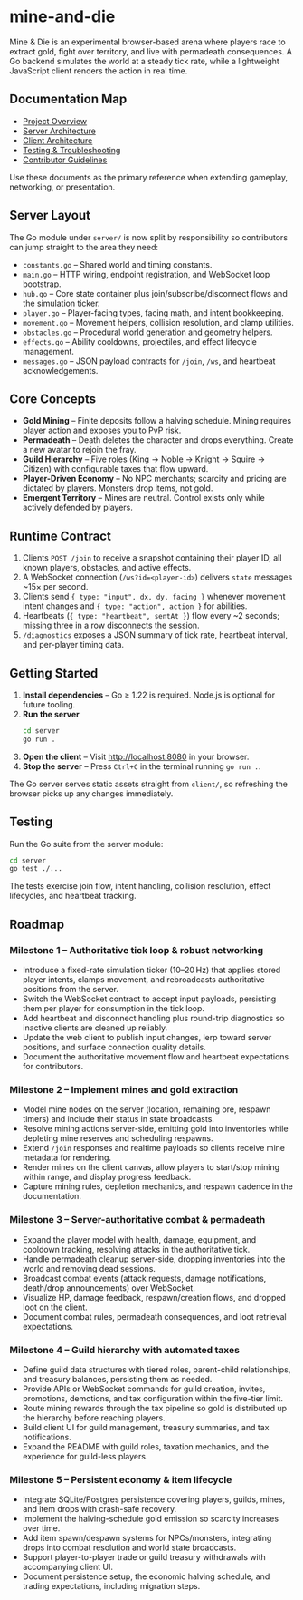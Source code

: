 # mine-and-die

Mine & Die is an experimental browser-based arena where players race to extract gold, fight over territory, and live with permadeath consequences. A Go backend simulates the world at a steady tick rate, while a lightweight JavaScript client renders the action in real time.

## Documentation Map
- [Project Overview](docs/README.md)
- [Server Architecture](docs/server.md)
- [Client Architecture](docs/client.md)
- [Testing & Troubleshooting](docs/testing.md)
- [Contributor Guidelines](AGENTS.md)

Use these documents as the primary reference when extending gameplay, networking, or presentation.

## Server Layout
The Go module under `server/` is now split by responsibility so contributors can jump straight to the area they need:

- `constants.go` – Shared world and timing constants.
- `main.go` – HTTP wiring, endpoint registration, and WebSocket loop bootstrap.
- `hub.go` – Core state container plus join/subscribe/disconnect flows and the simulation ticker.
- `player.go` – Player-facing types, facing math, and intent bookkeeping.
- `movement.go` – Movement helpers, collision resolution, and clamp utilities.
- `obstacles.go` – Procedural world generation and geometry helpers.
- `effects.go` – Ability cooldowns, projectiles, and effect lifecycle management.
- `messages.go` – JSON payload contracts for `/join`, `/ws`, and heartbeat acknowledgements.

## Core Concepts
- **Gold Mining** – Finite deposits follow a halving schedule. Mining requires player action and exposes you to PvP risk.
- **Permadeath** – Death deletes the character and drops everything. Create a new avatar to rejoin the fray.
- **Guild Hierarchy** – Five roles (King → Noble → Knight → Squire → Citizen) with configurable taxes that flow upward.
- **Player-Driven Economy** – No NPC merchants; scarcity and pricing are dictated by players. Monsters drop items, not gold.
- **Emergent Territory** – Mines are neutral. Control exists only while actively defended by players.

## Runtime Contract
1. Clients `POST /join` to receive a snapshot containing their player ID, all known players, obstacles, and active effects.
2. A WebSocket connection (`/ws?id=<player-id>`) delivers `state` messages ~15× per second.
3. Clients send `{ type: "input", dx, dy, facing }` whenever movement intent changes and `{ type: "action", action }` for abilities.
4. Heartbeats (`{ type: "heartbeat", sentAt }`) flow every ~2 seconds; missing three in a row disconnects the session.
5. `/diagnostics` exposes a JSON summary of tick rate, heartbeat interval, and per-player timing data.

## Getting Started
1. **Install dependencies** – Go ≥ 1.22 is required. Node.js is optional for future tooling.
2. **Run the server**
   ```bash
   cd server
   go run .
   ```
3. **Open the client** – Visit [http://localhost:8080](http://localhost:8080) in your browser.
4. **Stop the server** – Press `Ctrl+C` in the terminal running `go run .`.

The Go server serves static assets straight from `client/`, so refreshing the browser picks up any changes immediately.

## Testing
Run the Go suite from the server module:
```bash
cd server
go test ./...
```
The tests exercise join flow, intent handling, collision resolution, effect lifecycles, and heartbeat tracking.

## Roadmap
### Milestone 1 – Authoritative tick loop & robust networking
- Introduce a fixed-rate simulation ticker (10–20 Hz) that applies stored player intents, clamps movement, and rebroadcasts authoritative positions from the server.
- Switch the WebSocket contract to accept input payloads, persisting them per player for consumption in the tick loop.
- Add heartbeat and disconnect handling plus round-trip diagnostics so inactive clients are cleaned up reliably.
- Update the web client to publish input changes, lerp toward server positions, and surface connection quality details.
- Document the authoritative movement flow and heartbeat expectations for contributors.

### Milestone 2 – Implement mines and gold extraction
- Model mine nodes on the server (location, remaining ore, respawn timers) and include their status in state broadcasts.
- Resolve mining actions server-side, emitting gold into inventories while depleting mine reserves and scheduling respawns.
- Extend `/join` responses and realtime payloads so clients receive mine metadata for rendering.
- Render mines on the client canvas, allow players to start/stop mining within range, and display progress feedback.
- Capture mining rules, depletion mechanics, and respawn cadence in the documentation.

### Milestone 3 – Server-authoritative combat & permadeath
- Expand the player model with health, damage, equipment, and cooldown tracking, resolving attacks in the authoritative tick.
- Handle permadeath cleanup server-side, dropping inventories into the world and removing dead sessions.
- Broadcast combat events (attack requests, damage notifications, death/drop announcements) over WebSocket.
- Visualize HP, damage feedback, respawn/creation flows, and dropped loot on the client.
- Document combat rules, permadeath consequences, and loot retrieval expectations.

### Milestone 4 – Guild hierarchy with automated taxes
- Define guild data structures with tiered roles, parent-child relationships, and treasury balances, persisting them as needed.
- Provide APIs or WebSocket commands for guild creation, invites, promotions, demotions, and tax configuration within the five-tier limit.
- Route mining rewards through the tax pipeline so gold is distributed up the hierarchy before reaching players.
- Build client UI for guild management, treasury summaries, and tax notifications.
- Expand the README with guild roles, taxation mechanics, and the experience for guild-less players.

### Milestone 5 – Persistent economy & item lifecycle
- Integrate SQLite/Postgres persistence covering players, guilds, mines, and item drops with crash-safe recovery.
- Implement the halving-schedule gold emission so scarcity increases over time.
- Add item spawn/despawn systems for NPCs/monsters, integrating drops into combat resolution and world state broadcasts.
- Support player-to-player trade or guild treasury withdrawals with accompanying client UI.
- Document persistence setup, the economic halving schedule, and trading expectations, including migration steps.
